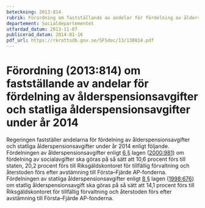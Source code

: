 ```yaml
---
beteckning: 2013:814
rubrik: Förordning om fastställande av andelar för fördelning av ålderspensionsavgifter och statliga ålderspensionsavgifter under år 2014
departement: Socialdepartementet
utfardad_datum: 2013-11-07
publicerad_datum: 2014-01-16
pdf_url: https://rkrattsdb.gov.se/SFSdoc/13/130814.pdf
---
```


# Förordning (2013:814) om fastställande av andelar för fördelning av ålderspensionsavgifter och statliga ålderspensionsavgifter under år 2014

Regeringen fastställer andelarna för fördelning av ålderspensionsavgifter och statliga ålderspensionsavgifter under år 2014 enligt följande. Fördelningen av ålderspensionsavgifter enligt [6 §](#6) lagen ([2000:981](https://selex.se/eli/sfs/2000/981)) om fördelning av socialavgifter ska göras på så sätt att 10,6 procent förs till staten, 20,2 procent förs till Riksgäldskontoret för tillfällig förvaltning och återstoden förs efter avstämning till Första–Fjärde AP-fonderna. Fördelningen av statliga ålderspensionsavgifter enligt [8 §](#8) lagen ([1998:676](https://selex.se/eli/sfs/1998/676)) om statlig ålderspensionsavgift ska göras på så sätt att 14,1 procent förs till Riksgäldskontoret för tillfällig förvaltning och återstoden förs efter avstämning till Första–Fjärde AP-fonderna.